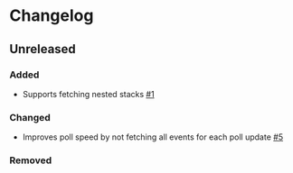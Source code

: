 # Changelog

## Unreleased

### Added

* Supports fetching nested stacks [#1](https://github.com/mindriot101/cftail/pull/1)

### Changed

* Improves poll speed by not fetching all events for each poll update [#5](https://github.com/mindriot101/cftail/pull/5)

### Removed

